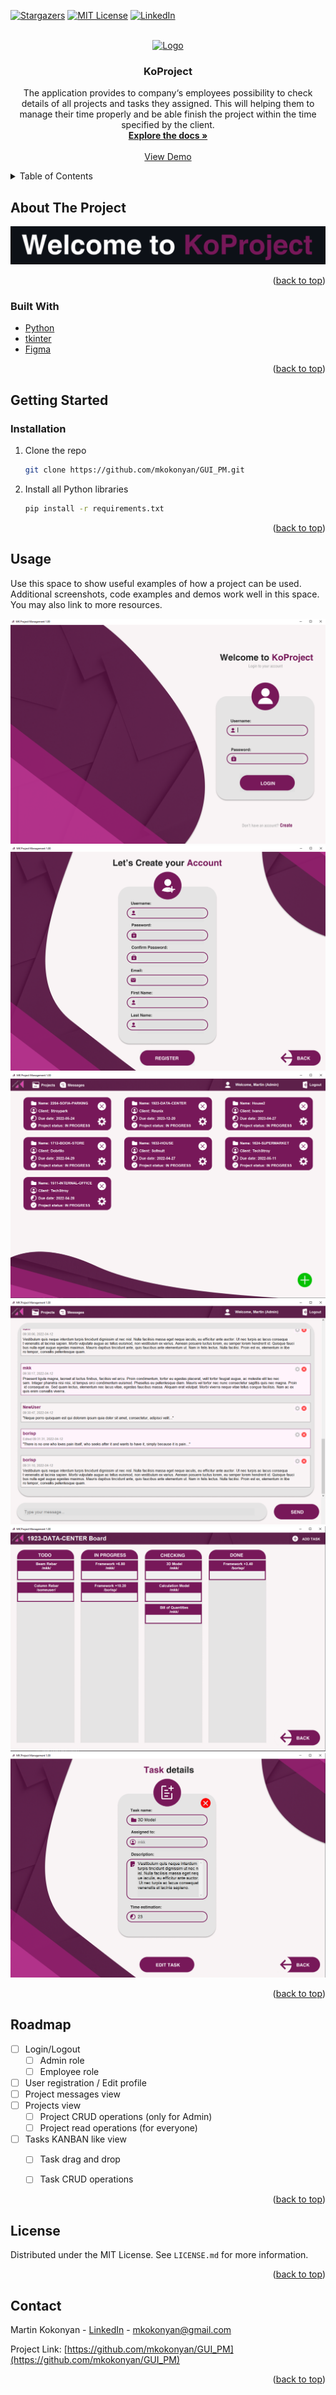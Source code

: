 <div id="top"></div>

[![Stargazers][stars-shield]][stars-url]
[![MIT License][license-shield]][license-url]
[![LinkedIn][linkedin-shield]][linkedin-url]



<!-- PROJECT LOGO -->
<br />
<div align="center">
  <a href="https://github.com/mkokonyan/GUI_PM">
    <img src="https://drive.google.com/uc?export=view&id=1zwgFNB_4Zv0_SsEa_4id08BM0oKq7vTM" alt="Logo" width="85" height="60">
  </a>

<h3 align="center">KoProject</h3>

  <p align="center">
   The application provides to company‘s employees possibility to check details of all projects and tasks they assigned. This will helping them to manage their time properly and be able finish the project within the time specified by the client.
    <br />
    <a href="https://github.com/mkokonyan/GUI_PM/tree/main/docs"><strong>Explore the docs »</strong></a>
    <br />
    <br />
    <a href="https://github.com/mkokonyan/GUI_PM/tree/main/docs">View Demo</a>
  </p>
</div>




<details>
  <summary>Table of Contents</summary>
  <ol>
    <li>
      <a href="#about-the-project">About The Project</a>
      <ul>
        <li><a href="#built-with">Built With</a></li>
      </ul>
    </li>
    <li>
      <a href="#getting-started">Getting Started</a>
      <ul>
        <li><a href="#installation">Installation</a></li>
      </ul>
    </li>
    <li><a href="#usage">Usage</a></li>
    <li><a href="#roadmap">Roadmap</a></li>
    <li><a href="#license">License</a></li>
    <li><a href="#contact">Contact</a></li>
  </ol>
</details>


## About The Project
![Welcome view][welcomeview-url]


<p align="right">(<a href="#top">back to top</a>)</p>



### Built With

* [Python](https://www.python.org/)
* [tkinter](https://docs.python.org/3/library/tkinter.html)
* [Figma](www.figma.com)

<p align="right">(<a href="#top">back to top</a>)</p>




## Getting Started


### Installation

1. Clone the repo
   ```sh
   git clone https://github.com/mkokonyan/GUI_PM.git
   ```
3. Install all Python libraries
   ```sh
   pip install -r requirements.txt
   ```

<p align="right">(<a href="#top">back to top</a>)</p>



<!-- USAGE EXAMPLES -->
## Usage

Use this space to show useful examples of how a project can be used. Additional screenshots, code examples and demos work well in this space. You may also link to more resources.

![Login view][loginview-url]
![Registration view][registrationview-url]
![Main view][mainview-url]
![Messages view][messagesview-url]
![Tasks view][tasksview-url]
![Tasks details view][taskdetailsview-url]



<p align="right">(<a href="#top">back to top</a>)</p>




## Roadmap

- [ ] Login/Logout
    - [ ] Admin role
    - [ ] Employee role
- [ ] User registration / Edit profile
- [ ] Project messages view
- [ ] Projects view
    - [ ] Project CRUD operations (only for Admin)
    - [ ] Project read operations (for everyone)
 - [ ] Tasks KANBAN like view
    - [ ] Task drag and drop
    - [ ] Task CRUD operations 
 

<p align="right">(<a href="#top">back to top</a>)</p>




## License

Distributed under the MIT License. See `LICENSE.md` for more information.

<p align="right">(<a href="#top">back to top</a>)</p>


## Contact

Martin Kokonyan - [LinkedIn](https://www.linkedin.com/in/martin-kokonyan-29b7239b/) - mkokonyan@gmail.com

Project Link: [https://github.com/mkokonyan/GUI_PM](https://github.com/mkokonyan/GUI_PM)

<p align="right">(<a href="#top">back to top</a>)</p>




[stars-shield]: https://img.shields.io/github/stars/mkokonyan/GUI_PM?style=for-the-badge
[stars-url]: https://github.com/github_username/repo_name/stargazers
[license-shield]: https://img.shields.io/github/license/mkokonyan/GUI_PM?style=for-the-badge
[license-url]: https://github.com/mkokonyan/GUI_PM/blob/main/LICENSE.md
[linkedin-shield]: https://img.shields.io/badge/-LinkedIn-black.svg?style=for-the-badge&logo=linkedin&colorB=555
[linkedin-url]: https://www.linkedin.com/in/martin-kokonyan-29b7239b/

[welcomeview-url]: https://github.com/mkokonyan/GUI_PM/blob/main/docs/demo/welcome_view.png
[loginview-url]: https://github.com/mkokonyan/GUI_PM/blob/main/docs/demo/login_view.png
[registrationview-url]: https://github.com/mkokonyan/GUI_PM/blob/main/docs/demo/registration_form.png
[mainview-url]: https://github.com/mkokonyan/GUI_PM/blob/main/docs/demo/main_view.png
[messagesview-url]: https://github.com/mkokonyan/GUI_PM/blob/main/docs/demo/project_messages_view.png
[tasksview-url]: https://github.com/mkokonyan/GUI_PM/blob/main/docs/demo/tasks_view.png
[taskdetailsview-url]: https://github.com/mkokonyan/GUI_PM/blob/main/docs/demo/tasks_details.png



